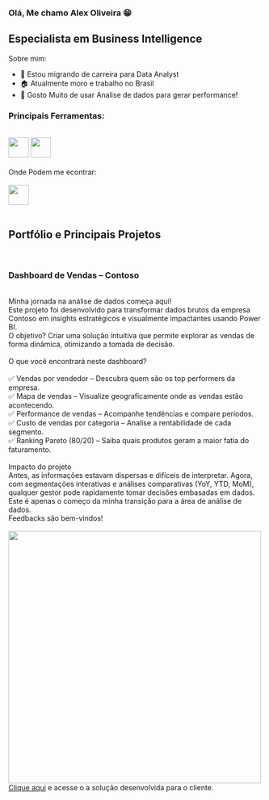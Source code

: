 ### Olá, Me chamo Alex Oliveira 😁

## Especialista em Business Intelligence

Sobre mim:

- 🔭 Estou migrando de carreira para Data Analyst
- 🏠 Atualmente moro e trabalho no Brasil
- 🌱 Gosto Muito de usar Analise de dados para gerar performance!
  <br>
 ### Principais Ferramentas:
<br>
<div>
  <img height="40" width="40" src="https://github.com/AlexOliveira91/Portfolio/blob/main/linguagens/sql.png?raw=true">
  <img height="40" width="40" src="https://github.com/AlexOliveira91/Portfolio/blob/main/linguagens/power%20bi.png?raw=true">  
</div>
<br>
Onde Podem me econtrar:
<br><br>
<div>
  <a href="https://www.linkedin.com/in/alex-oliveira-1a48a7266/">
    <img height="40" width="40" src="https://github.com/AlexOliveira91/Portfolio/blob/main/social%20icons/linkedin.png?raw=true">
  </a>
</div>
<br>


## Portfólio e Principais Projetos
<br>

###  Dashboard de Vendas – Contoso
<br>
Minha jornada na análise de dados começa aqui!
<br>
Este projeto foi desenvolvido para transformar dados brutos da empresa Contoso em insights estratégicos e visualmente impactantes usando Power BI.
<br>
 O objetivo? Criar uma solução intuitiva que permite explorar as vendas de forma dinâmica, otimizando a tomada de decisão.
<br><br>
  O que você encontrará neste dashboard?
  <br><br>
✅ Vendas por vendedor – Descubra quem são os top performers da empresa.<br>
✅ Mapa de vendas – Visualize geograficamente onde as vendas estão acontecendo.<br>
✅ Performance de vendas – Acompanhe tendências e compare períodos.<br>
✅ Custo de vendas por categoria – Analise a rentabilidade de cada segmento.<br>
✅ Ranking Pareto (80/20) – Saiba quais produtos geram a maior fatia do faturamento.<br>
<br>
Impacto do projeto
<br>
Antes, as informações estavam dispersas e difíceis de interpretar. Agora, com segmentações interativas e análises comparativas (YoY, YTD, MoM), qualquer gestor pode rapidamente tomar decisões embasadas em dados.
<br>
Este é apenas o começo da minha transição para a área de análise de dados.
<br>
Feedbacks são bem-vindos! 
<br><br>
<img align="center" width="500"  src="https://github.com/AlexOliveira91/Print-porti/blob/main/Custo%20de%20vendas%20att.png?raw=true">

<br>
<a href="https://app.powerbi.com/view?r=eyJrIjoiYzE3NjRiZGEtMjhiNS00YzQwLWJkYTUtMmQ4YmM1ODM3ZjI0IiwidCI6IjRiZjRlYTYyLTUwZDEtNDVjZS1hYTJmLWVmNWVhZTZiMmJiNyJ9" target="_blank">Clique aqui</a> e acesse o a solução desenvolvida para o cliente.


